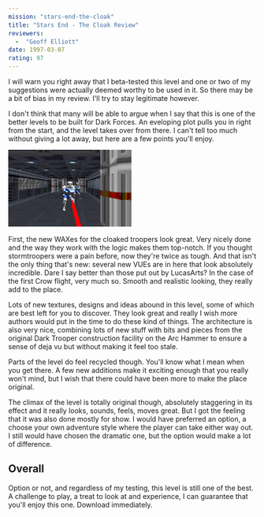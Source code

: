 ```yaml
---
mission: "stars-end-the-cloak"
title: "Stars End - The Cloak Review"
reviewers: 
  -  "Geoff Elliott"
date: 1997-03-07
rating: 97
---
```


I will warn you right away that I beta-tested this level and one or two of my suggestions were actually deemed worthy to be used in it. So there may be a bit of bias in my review. I'll try to stay legitimate however.

I don't think that many will be able to argue when I say that this is one of the better levels to be built for Dark Forces. An eveloping plot pulls you in right from the start, and the level takes over from there. I can't tell too much without giving a lot away, but here are a few points you'll enjoy.

![Stars End screenshot](./starsend.png "Stormtroopers armed with cloaking devices are your new nemesis in this level.")

First, the new WAXes for the cloaked troopers look great. Very nicely done and the way they work with the logic makes them top-notch. If you thought stormtroopers were a pain before, now they're twice as tough. And that isn't the only thing that's new: several new VUEs are in here that look absolutely incredible. Dare I say better than those put out by LucasArts? In the case of the first Crow flight, very much so. Smooth and realistic looking, they really add to the place.

Lots of new textures, designs and ideas abound in this level, some of which are best left for you to discover. They look great and really I wish more authors would put in the time to do these kind of things. The architecture is also very nice, combining lots of new stuff with bits and pieces from the original Dark Trooper construction facility on the Arc Hammer to ensure a sense of deja vu but without making it feel too stale.

Parts of the level do feel recycled though. You'll know what I mean when you get there. A few new additions make it exciting enough that you really won't mind, but I wish that there could have been more to make the place original.

The climax of the level is totally original though, absolutely staggering in its effect and it really looks, sounds, feels, moves great. But I got the feeling that it was also done mostly for show. I would have preferred an option, a choose your own adventure style where the player can take either way out. I still would have chosen the dramatic one, but the option would make a lot of difference.

## Overall

Option or not, and regardless of my testing, this level is still one of the best. A challenge to play, a treat to look at and experience, I can guarantee that you'll enjoy this one. Download immediately. 
